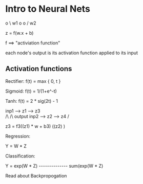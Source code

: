 Intro to Neural Nets
======================


o
 \ w1
   o
o / w2

z = f(w.x + b)

f ==> "activiation function"

each node's output is its activation function applied to its input

## Activation functions

Rectifier: f(t) = max { 0, t }

Sigmoid: f(t) = 1/(1+e^-t)

Tanh: f(t) = 2 * sig(2t) - 1


inp1 --> z1 --> z3 \
     /\     /\      output
inp2 --> z2 --> z4 /

z3 = f3((z1) * w  + b3)
       ((z2)          )

Regression:

Y = W * Z

Classification:

Y =   exp(W * Z)
    --------------
    sum(exp(W * Z)

Read about Backpropogation
